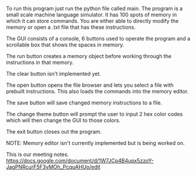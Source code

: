 To run this program just run the python file called main. The program is a small scale machine language simulator. It has 100 spots of memory in which it can store commands. You are either able to directly modify the memory or open a .txt file that has these instructions.

The GUI consists of a console, 6 buttons used to operate the program and a scrollable box that shows the spaces in memory.

The run button creates a memory object before working through the instructions in that memory.

The clear button isn't implemented yet.

The open button opens the file browser and lets you select a file with prebuilt instructions. This also loads the commands into the memory editor.

The save button will save changed memory instructions to a file.

The change theme button will prompt the user to input 2 hex color codes which will then change the GUI to those colors.

The exit button closes out the program.


NOTE: Memory editor isn't currently implemented but is being worked on.

This is our meeting notes.
https://docs.google.com/document/d/1W7JCp4B4upx5zzoY-JagPNRcurF5F3yMOh_PcquAHUo/edit

